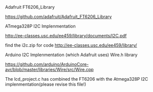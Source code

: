 
Adafruit FT6206_Library

https://github.com/adafruit/Adafruit_FT6206_Library


ATmega328P I2C Implenmentation

http://ee-classes.usc.edu/ee459/library/documents/I2C.pdf

find the i2c.zip for code
http://ee-classes.usc.edu/ee459/library/


Arduino I2C Implenmentation (which Adafruit uses)
Wire.h library

https://github.com/arduino/ArduinoCore-avr/blob/master/libraries/Wire/src/Wire.cpp


The lcd_project.c has combined the FT6206 with the Atmega328P I2C implenmentation(please revise this file!)
